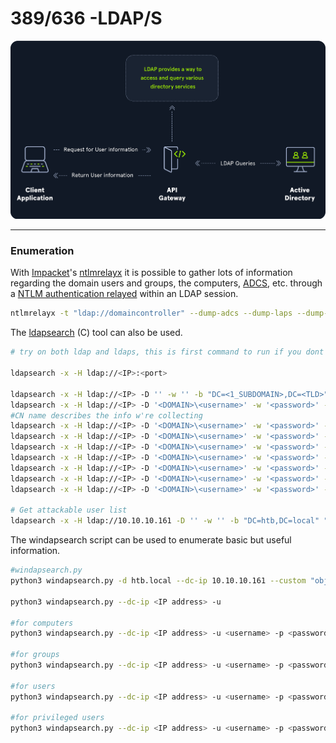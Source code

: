 # 389/636 -LDAP/S

![LDAP Diagram](../../assets/LDAP_auth.png)

---
### Enumeration
With [Impacket](https://github.com/SecureAuthCorp/impacket)'s [ntlmrelayx](https://github.com/SecureAuthCorp/impacket/blob/master/examples/ntlmrelayx.py) it is possible to gather lots of information regarding the domain users and groups, the computers, [ADCS](https://www.thehacker.recipes/ad/movement/adcs/), etc. through a [NTLM authentication relayed](https://www.thehacker.recipes/ad/movement/ntlm/relay) within an LDAP session.
```bash
ntlmrelayx -t "ldap://domaincontroller" --dump-adcs --dump-laps --dump-gmsa
```

The [ldapsearch](https://git.openldap.org/openldap/openldap) (C) tool can also be used.
```bash
# try on both ldap and ldaps, this is first command to run if you dont have any valid credentials.

ldapsearch -x -H ldap://<IP>:<port> 

ldapsearch -x -H ldap://<IP> -D '' -w '' -b "DC=<1_SUBDOMAIN>,DC=<TLD>"
ldapsearch -x -H ldap://<IP> -D '<DOMAIN>\<username>' -w '<password>' -b "DC=<1_SUBDOMAIN>,DC=<TLD>"
#CN name describes the info w're collecting
ldapsearch -x -H ldap://<IP> -D '<DOMAIN>\<username>' -w '<password>' -b "CN=Users,DC=<1_SUBDOMAIN>,DC=<TLD>"
ldapsearch -x -H ldap://<IP> -D '<DOMAIN>\<username>' -w '<password>' -b "CN=Computers,DC=<1_SUBDOMAIN>,DC=<TLD>"
ldapsearch -x -H ldap://<IP> -D '<DOMAIN>\<username>' -w '<password>' -b "CN=Domain Admins,CN=Users,DC=<1_SUBDOMAIN>,DC=<TLD>"
ldapsearch -x -H ldap://<IP> -D '<DOMAIN>\<username>' -w '<password>' -b "CN=Domain Users,CN=Users,DC=<1_SUBDOMAIN>,DC=<TLD>"
ldapsearch -x -H ldap://<IP> -D '<DOMAIN>\<username>' -w '<password>' -b "CN=Enterprise Admins,CN=Users,DC=<1_SUBDOMAIN>,DC=<TLD>"
ldapsearch -x -H ldap://<IP> -D '<DOMAIN>\<username>' -w '<password>' -b "CN=Administrators,CN=Builtin,DC=<1_SUBDOMAIN>,DC=<TLD>"
ldapsearch -x -H ldap://<IP> -D '<DOMAIN>\<username>' -w '<password>' -b "CN=Remote Desktop Users,CN=Builtin,DC=<1_SUBDOMAIN>,DC=<TLD>"

# Get attackable user list
ldapsearch -x -H ldap://10.10.10.161 -D '' -w '' -b "DC=htb,DC=local" "(&(objectClass=user)(!(userAccountControl:1.2.840.113556.1.4.803:=2)))" sAMAccountName | grep "sAMAccountName:" | awk '{print $2}' > users.txt
```

The windapsearch script can be used to enumerate basic but useful information.
```bash
#windapsearch.py
python3 windapsearch.py -d htb.local --dc-ip 10.10.10.161 --custom "objectClass=*"

python3 windapsearch.py --dc-ip <IP address> -u

#for computers
python3 windapsearch.py --dc-ip <IP address> -u <username> -p <password> --computers

#for groups
python3 windapsearch.py --dc-ip <IP address> -u <username> -p <password> --groups

#for users
python3 windapsearch.py --dc-ip <IP address> -u <username> -p <password> --da

#for privileged users
python3 windapsearch.py --dc-ip <IP address> -u <username> -p <password> --privileged-users
```